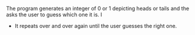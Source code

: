 The program generates an integer of 0 or 1 depicting heads or tails and the asks the user to guess which one it is. I
* It repeats over and over again until the user guesses the right one.
